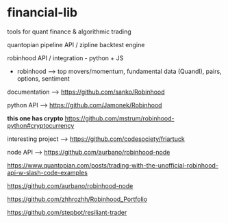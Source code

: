 # financial-lib
tools for quant finance &amp; algorithmic trading 


quantopian pipeline API / zipline backtest engine

robinhood API / integration - python + JS

* robinhood --> top movers/momentum, fundamental data (Quandl), pairs, options, sentiment

documentation --> https://github.com/sanko/Robinhood

python API --> https://github.com/Jamonek/Robinhood

**this one has crypto** https://github.com/mstrum/robinhood-python#cryptocurrency

interesting project --> https://github.com/codesociety/friartuck

node API --> https://github.com/aurbano/robinhood-node


https://www.quantopian.com/posts/trading-with-the-unofficial-robinhood-api-w-slash-code-examples

https://github.com/aurbano/robinhood-node

https://github.com/zhhrozhh/Robinhood_Portfolio

https://github.com/stepbot/resiliant-trader
